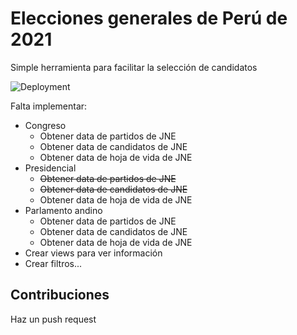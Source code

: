 # Elecciones generales de Perú de 2021
Simple herramienta para facilitar la selección de candidatos

![Deployment](https://github.com/AndreCL/eleccionesperu2021/workflows/Deployment/badge.svg)

Falta implementar:
* Congreso
    * Obtener data de partidos de JNE
    * Obtener data de candidatos de JNE
    * Obtener data de hoja de vida de JNE
* Presidencial
    * ~~Obtener data de partidos de JNE~~
    * ~~Obtener data de candidatos de JNE~~
    * Obtener data de hoja de vida de JNE
* Parlamento andino
    * Obtener data de partidos de JNE
    * Obtener data de candidatos de JNE
    * Obtener data de hoja de vida de JNE
* Crear views para ver información
* Crear filtros...

## Contribuciones
Haz un push request
